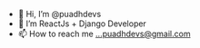 - 👋 Hi, I’m @puadhdevs
- 👀 I’m ReactJs + Django Developer
- 📫 How to reach me ...puadhdevs@gmail.com

